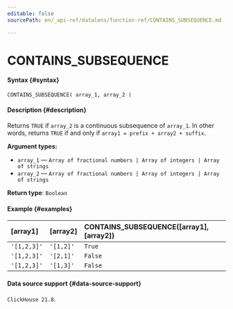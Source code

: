 ```yaml
---
editable: false
sourcePath: en/_api-ref/datalens/function-ref/CONTAINS_SUBSEQUENCE.md

---
```


# CONTAINS_SUBSEQUENCE



#### Syntax {#syntax}


```
CONTAINS_SUBSEQUENCE( array_1, array_2 )
```

#### Description {#description}
Returns `TRUE` if `array_2` is a continuous subsequence of `array_1`. In other words, returns `TRUE` if and only if `array1 = prefix + array2 + suffix`.

**Argument types:**
- `array_1` — `Array of fractional numbers | Array of integers | Array of strings`
- `array_2` — `Array of fractional numbers | Array of integers | Array of strings`


**Return type**: `Boolean`

#### Example {#examples}



| **[array1]**   | **[array2]**   | **CONTAINS_SUBSEQUENCE([array1], [array2])**   |
|:---------------|:---------------|:-----------------------------------------------|
| `'[1,2,3]'`    | `'[1,2]'`      | `True`                                         |
| `'[1,2,3]'`    | `'[2,1]'`      | `False`                                        |
| `'[1,2,3]'`    | `'[1,3]'`      | `False`                                        |




#### Data source support {#data-source-support}

`ClickHouse 21.8`.
